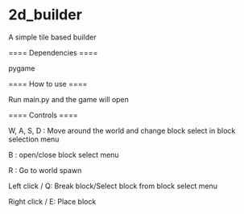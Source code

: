 # 2d_builder
A simple tile based builder

==== Dependencies ==== 

pygame

==== How to use ====

Run main.py and the game will open

==== Controls ====

W, A, S, D : Move around the world and change block select in block selection menu

B : open/close block select menu

R : Go to world spawn

Left click / Q: Break block/Select block from block select menu

Right click / E: Place block
